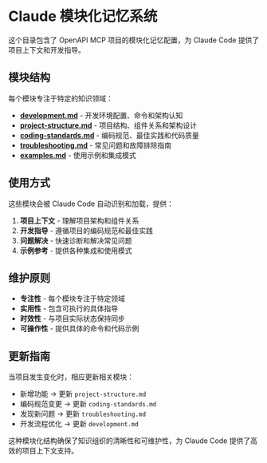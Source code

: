 # Claude 模块化记忆系统

这个目录包含了 OpenAPI MCP 项目的模块化记忆配置，为 Claude Code 提供了项目上下文和开发指导。

## 模块结构

每个模块专注于特定的知识领域：

- **[development.md](development.md)** - 开发环境配置、命令和架构认知
- **[project-structure.md](project-structure.md)** - 项目结构、组件关系和架构设计
- **[coding-standards.md](coding-standards.md)** - 编码规范、最佳实践和代码质量
- **[troubleshooting.md](troubleshooting.md)** - 常见问题和故障排除指南
- **[examples.md](examples.md)** - 使用示例和集成模式

## 使用方式

这些模块会被 Claude Code 自动识别和加载，提供：

1. **项目上下文** - 理解项目架构和组件关系
2. **开发指导** - 遵循项目的编码规范和最佳实践
3. **问题解决** - 快速诊断和解决常见问题
4. **示例参考** - 提供各种集成和使用模式

## 维护原则

- **专注性** - 每个模块专注于特定领域
- **实用性** - 包含可执行的具体指导
- **时效性** - 与项目实际状态保持同步
- **可操作性** - 提供具体的命令和代码示例

## 更新指南

当项目发生变化时，相应更新相关模块：

- 新增功能 → 更新 `project-structure.md`
- 编码规范变更 → 更新 `coding-standards.md`
- 发现新问题 → 更新 `troubleshooting.md`
- 开发流程优化 → 更新 `development.md`

这种模块化结构确保了知识组织的清晰性和可维护性，为 Claude Code 提供了高效的项目上下文支持。